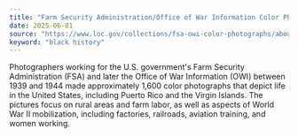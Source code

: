 ```yaml
---
title: "Farm Security Administration/Office of War Information Color Photographs"
date: 2025-06-01
source: "https://www.loc.gov/collections/fsa-owi-color-photographs/about-this-collection/"
keyword: "black history"
---
```


Photographers working for the U.S. government's Farm Security Administration (FSA) and later the Office of War Information (OWI) between 1939 and 1944 made approximately 1,600 color photographs that depict life in the United States, including Puerto Rico and the Virgin Islands. The pictures focus on rural areas and farm labor, as well as aspects of World War II mobilization, including factories, railroads, aviation training, and women working.